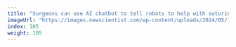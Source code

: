 ```yaml
---
title: "Surgeons can use AI chatbot to tell robots to help with suturing"
imageUrl: "https://images.newscientist.com/wp-content/uploads/2024/05/14170418/SEI_204050412.jpg?width=788"
index: 105
weight: 105
---
```

